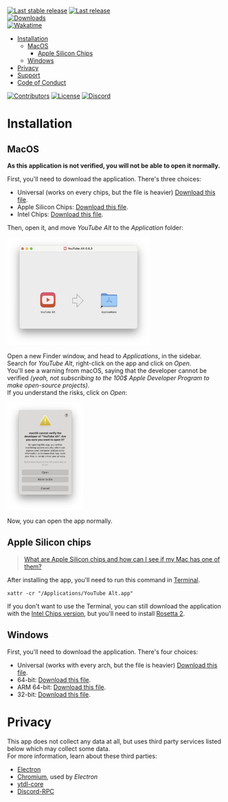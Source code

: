 [![Last stable release](https://img.shields.io/github/v/release/Wixonic/YouTube-Alt?display_name=tag&label=Last%20stable%20release)](https://github.com/Wixonic/YouTube-Alt/releases) [![Last release](https://img.shields.io/github/v/tag/Wixonic/YouTube-Alt?display_name=tag&label=Last%20pre-releases)](https://github.com/Wixonic/YouTube-Alt/releases)<br />
[![Downloads](https://img.shields.io/github/downloads/Wixonic/YouTube-Alt/total?label=Downloads&color=0C0)](https://github.com/Wixonic/YouTube-Alt/releases)<br />
[![Wakatime](https://wakatime.com/badge/github/Wixonic/YouTube-Alt.svg?style=flat)](https://wakatime.com/badge/github/Wixonic/YouTube-Alt)

- [Installation](#installation)
  - [MacOS](#macos)
    - [Apple Silicon Chips](#apple-silicon-chips)
  - [Windows](#windows)
- [Privacy](#privacy)
- [Support](https://github.com/Wixonic/YouTube-Alt/blob/Default/.github/SUPPORT.md)
- [Code of Conduct](https://github.com/Wixonic/YouTube-Alt/blob/Default/.github/CODE_OF_CONDUCT.md)

[![Contributors](https://img.shields.io/github/contributors/Wixonic/YouTube-Alt?color=%2308F&label=Contributors)](https://github.com/Wixonic/YouTube-Alt/blob/Default/.github/CONTRIBUTING.md)
[![License](https://img.shields.io/github/license/Wixonic/YouTube-Alt?color=%23555&label=License)](https://github.com/Wixonic/YouTube-Alt/blob/Default/LICENSE)
[![Discord](https://img.shields.io/discord/1020663521530351627?logo=discord&logoColor=94ABFC&label=Discord&color=7289DA)](https://discord.gg/BcXFAVKJZQ)

# Installation

## MacOS

**As this application is not verified, you will not be able to open it normally.**

First, you'll need to download the application.
There's three choices:

- Universal (works on every chips, but the file is heavier) [Download this file](https://github.com/Wixonic/YouTube-Alt/releases/latest/download/youtube-alt.mac.universal.dmg).
- Apple Silicon Chips: [Download this file](https://github.com/Wixonic/YouTube-Alt/releases/latest/download/youtube-alt.mac.arm64.dmg).
- Intel Chips: [Download this file](https://github.com/Wixonic/YouTube-Alt/releases/latest/download/youtube-alt.mac.x64.dmg).

Then, open it, and move _YouTube Alt_ to the _Application_ folder:

<a href="https://github.com/Wixonic/YouTube-Alt/tree/Default/README%20Assets/macos-install.png"><img height="250px" alt="macOS Disk Image Menu - Install" src="https://github.com/Wixonic/YouTube-Alt/blob/Default/README%20Assets/macos-install.png" /></a>

Open a new Finder window, and head to _Applications_, in the sidebar.<br />
Search for _YouTube Alt_, right-click on the app and click on _Open_.<br />
You'll see a warning from macOS, saying that the developer cannot be verified _(yeah, not subscribing to the 100$ Apple Developer Program to make open-source projects)_.<br />
If you understand the risks, click on _Open_:

<a href="https://github.com/Wixonic/YouTube-Alt/tree/Default/README%20Assets/macos-verify.png"><img height="250px" alt="macOS Menu - macOS cannot verify the developer" src="https://github.com/Wixonic/YouTube-Alt/blob/Default/README%20Assets/macos-verify.png" /></a>

Now, you can open the app normally.

## Apple Silicon chips

> [What are Apple Silicon chips and how can I see if my Mac has one of them?](https://support.apple.com/HT211814)

After installing the app, you'll need to run this command in [Terminal](https://support.apple.com/guide/terminal/welcome/mac).

```shell
xattr -cr "/Applications/YouTube Alt.app"
```

If you don't want to use the Terminal, you can still download the application with the [Intel Chips version](https://github.com/Wixonic/YouTube-Alt/releases/latest/download/youtube-alt.mac.x64.dmg), but you'll need to install [Rosetta 2](https://support.apple.com/HT211861).

## Windows

First, you'll need to download the application.
There's four choices:

- Universal (works with every arch, but the file is heavier) [Download this file](https://github.com/Wixonic/YouTube-Alt/releases/latest/download/youtube-alt.win.universal.exe).
- 64-bit: [Download this file](https://github.com/Wixonic/YouTube-Alt/releases/latest/download/youtube-alt.win.x64.exe).
- ARM 64-bit: [Download this file](https://github.com/Wixonic/YouTube-Alt/releases/latest/download/youtube-alt.win.arm64.exe).
- 32-bit: [Download this file](https://github.com/Wixonic/YouTube-Alt/releases/latest/download/youtube-alt.win.ia32.exe).

# Privacy

This app does not collect any data at all, but uses third party services listed below which may collect some data.<br />
For more information, learn about these third parties:

- [Electron](https://www.electronjs.org)
- [Chromium](https://www.chromium.org), used by _Electron_
- [ytdl-core](https://github.com/fent/node-ytdl-core)
- [Discord-RPC](https://www.npmjs.com/package/discord-rpc)
